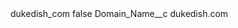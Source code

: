<?xml version="1.0" encoding="UTF-8"?>
<CustomMetadata xmlns="http://soap.sforce.com/2006/04/metadata" xmlns:xsi="http://www.w3.org/2001/XMLSchema-instance" xmlns:xsd="http://www.w3.org/2001/XMLSchema">
    <label>dukedish_com</label>
    <protected>false</protected>
    <values>
        <field>Domain_Name__c</field>
        <value xsi:type="xsd:string">dukedish.com</value>
    </values>
</CustomMetadata>
